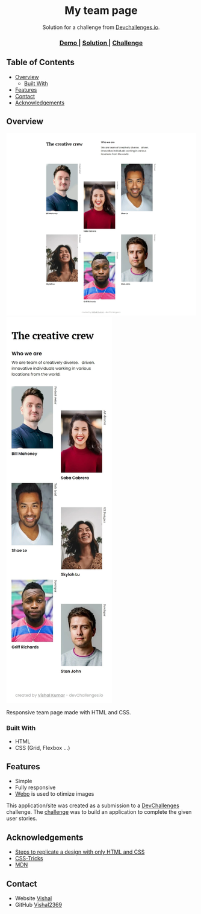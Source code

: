 <!-- Please update value in the {}  -->

<h1 align="center">My team page</h1>

<div align="center">
   Solution for a challenge from  <a href="http://devchallenges.io" target="_blank">Devchallenges.io</a>.
</div>

<div align="center">
  <h3>
    <a href="https://vishal2369.github.io/Devchallenges-my-team-page/">
      Demo
    </a>
    <span> | </span>
    <a href="https://github.com/Vishal2369/Devchallenges-my-team-page">
      Solution
    </a>
    <span> | </span>
    <a href="https://devchallenges.io/challenges/hhmesazsqgKXrTkYkt0U">
      Challenge
    </a>
  </h3>
</div>

<!-- TABLE OF CONTENTS -->

## Table of Contents

- [Overview](#overview)
  - [Built With](#built-with)
- [Features](#features)
- [Contact](#contact)
- [Acknowledgements](#acknowledgements)

<!-- OVERVIEW -->

## Overview

![Desktop preview](https://github.com/Vishal2369/Devchallenges-my-team-page/blob/master/assets/images/desktop.webp)
![Mobile preview](https://github.com/Vishal2369/Devchallenges-my-team-page/blob/master/assets/images/mobile.webp)

Responsive team page made with HTML and CSS.


### Built With

<!-- This section should list any major frameworks that you built your project using. Here are a few examples.-->

- HTML
- CSS (Grid, Flexbox ...)

## Features

<!-- List the features of your application or follow the template. Don't share the figma file here :) -->


- Simple
- Fully responsive 
- [Webp](https://developers.google.com/speed/webp/) is used to otimize images
 
This application/site was created as a submission to a [DevChallenges](https://devchallenges.io/challenges) challenge. The [challenge](https://devchallenges.io/challenges/hhmesazsqgKXrTkYkt0U) was to build an application to complete the given user stories.

## Acknowledgements

<!-- This section should list any articles or add-ons/plugins that helps you to complete the project. This is optional but it will help you in the future. For exmpale -->

- [Steps to replicate a design with only HTML and CSS](https://devchallenges-blogs.web.app/how-to-replicate-design/)
- [CSS-Tricks](https://css-tricks.com/)
- [MDN](https://developer.mozilla.org/en-US/)

## Contact

- Website [Vishal](https://vishal2369.github.io/)
- GitHub [Vishal2369](https://github.com/Vishal2369)
